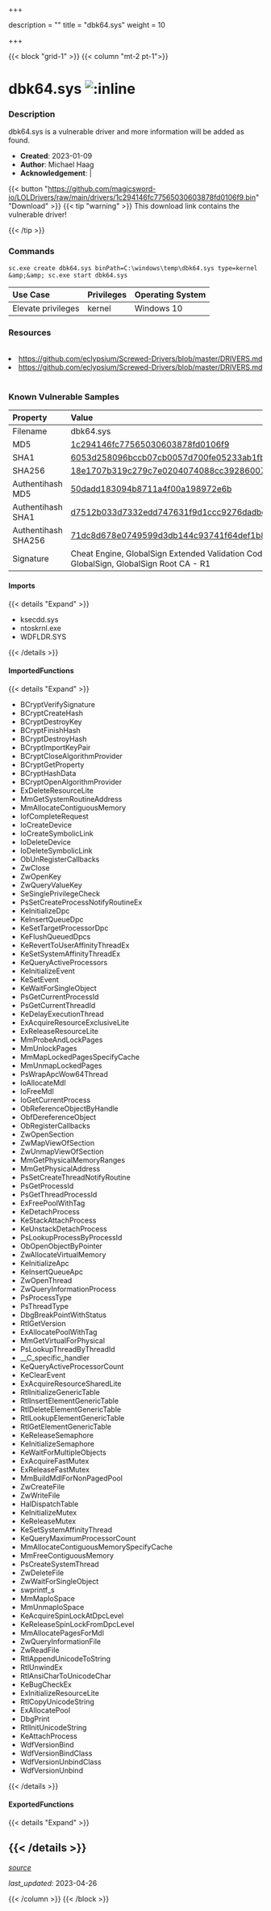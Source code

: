 +++

description = ""
title = "dbk64.sys"
weight = 10

+++


{{< block "grid-1" >}}
{{< column "mt-2 pt-1">}}


# dbk64.sys ![:inline](/images/twitter_verified.png) 


### Description

dbk64.sys is a vulnerable driver and more information will be added as found.

- **Created**: 2023-01-09
- **Author**: Michael Haag
- **Acknowledgement**:  | [](https://twitter.com/)

{{< button "https://github.com/magicsword-io/LOLDrivers/raw/main/drivers/1c294146fc77565030603878fd0106f9.bin" "Download" >}}
{{< tip "warning" >}}
This download link contains the vulnerable driver!

{{< /tip >}}

### Commands

```
sc.exe create dbk64.sys binPath=C:\windows\temp\dbk64.sys type=kernel &amp;&amp; sc.exe start dbk64.sys
```

| Use Case | Privileges | Operating System | 
|:---- | ---- | ---- |
| Elevate privileges | kernel | Windows 10 |

### Resources
<br>
<li><a href=" https://github.com/eclypsium/Screwed-Drivers/blob/master/DRIVERS.md"> https://github.com/eclypsium/Screwed-Drivers/blob/master/DRIVERS.md</a></li>
<li><a href="https://github.com/eclypsium/Screwed-Drivers/blob/master/DRIVERS.md">https://github.com/eclypsium/Screwed-Drivers/blob/master/DRIVERS.md</a></li>
<br>

### Known Vulnerable Samples

| Property           | Value |
|:-------------------|:------|
| Filename           | dbk64.sys |
| MD5                | [1c294146fc77565030603878fd0106f9](https://www.virustotal.com/gui/file/1c294146fc77565030603878fd0106f9) |
| SHA1               | [6053d258096bccb07cb0057d700fe05233ab1fbb](https://www.virustotal.com/gui/file/6053d258096bccb07cb0057d700fe05233ab1fbb) |
| SHA256             | [18e1707b319c279c7e0204074088cc39286007a1cf6cb6e269d5067d8d0628c6](https://www.virustotal.com/gui/file/18e1707b319c279c7e0204074088cc39286007a1cf6cb6e269d5067d8d0628c6) |
| Authentihash MD5   | [50dadd183094b8711a4f00a198972e6b](https://www.virustotal.com/gui/search/authentihash%253A50dadd183094b8711a4f00a198972e6b) |
| Authentihash SHA1  | [d7512b033d7332edd747631f9d1ccc9276dadbe4](https://www.virustotal.com/gui/search/authentihash%253Ad7512b033d7332edd747631f9d1ccc9276dadbe4) |
| Authentihash SHA256| [71dc8d678e0749599d3db144c93741f64def1b8b0efb98bef963d2215ebb4992](https://www.virustotal.com/gui/search/authentihash%253A71dc8d678e0749599d3db144c93741f64def1b8b0efb98bef963d2215ebb4992) |
| Signature         | Cheat Engine, GlobalSign Extended Validation CodeSigning CA - SHA256 - G3, GlobalSign, GlobalSign Root CA - R1   |


#### Imports
{{< details "Expand" >}}
* ksecdd.sys
* ntoskrnl.exe
* WDFLDR.SYS

{{< /details >}}
#### ImportedFunctions
{{< details "Expand" >}}
* BCryptVerifySignature
* BCryptCreateHash
* BCryptDestroyKey
* BCryptFinishHash
* BCryptDestroyHash
* BCryptImportKeyPair
* BCryptCloseAlgorithmProvider
* BCryptGetProperty
* BCryptHashData
* BCryptOpenAlgorithmProvider
* ExDeleteResourceLite
* MmGetSystemRoutineAddress
* MmAllocateContiguousMemory
* IofCompleteRequest
* IoCreateDevice
* IoCreateSymbolicLink
* IoDeleteDevice
* IoDeleteSymbolicLink
* ObUnRegisterCallbacks
* ZwClose
* ZwOpenKey
* ZwQueryValueKey
* SeSinglePrivilegeCheck
* PsSetCreateProcessNotifyRoutineEx
* KeInitializeDpc
* KeInsertQueueDpc
* KeSetTargetProcessorDpc
* KeFlushQueuedDpcs
* KeRevertToUserAffinityThreadEx
* KeSetSystemAffinityThreadEx
* KeQueryActiveProcessors
* KeInitializeEvent
* KeSetEvent
* KeWaitForSingleObject
* PsGetCurrentProcessId
* PsGetCurrentThreadId
* KeDelayExecutionThread
* ExAcquireResourceExclusiveLite
* ExReleaseResourceLite
* MmProbeAndLockPages
* MmUnlockPages
* MmMapLockedPagesSpecifyCache
* MmUnmapLockedPages
* PsWrapApcWow64Thread
* IoAllocateMdl
* IoFreeMdl
* IoGetCurrentProcess
* ObReferenceObjectByHandle
* ObfDereferenceObject
* ObRegisterCallbacks
* ZwOpenSection
* ZwMapViewOfSection
* ZwUnmapViewOfSection
* MmGetPhysicalMemoryRanges
* MmGetPhysicalAddress
* PsSetCreateThreadNotifyRoutine
* PsGetProcessId
* PsGetThreadProcessId
* ExFreePoolWithTag
* KeDetachProcess
* KeStackAttachProcess
* KeUnstackDetachProcess
* PsLookupProcessByProcessId
* ObOpenObjectByPointer
* ZwAllocateVirtualMemory
* KeInitializeApc
* KeInsertQueueApc
* ZwOpenThread
* ZwQueryInformationProcess
* PsProcessType
* PsThreadType
* DbgBreakPointWithStatus
* RtlGetVersion
* ExAllocatePoolWithTag
* MmGetVirtualForPhysical
* PsLookupThreadByThreadId
* __C_specific_handler
* KeQueryActiveProcessorCount
* KeClearEvent
* ExAcquireResourceSharedLite
* RtlInitializeGenericTable
* RtlInsertElementGenericTable
* RtlDeleteElementGenericTable
* RtlLookupElementGenericTable
* RtlGetElementGenericTable
* KeReleaseSemaphore
* KeInitializeSemaphore
* KeWaitForMultipleObjects
* ExAcquireFastMutex
* ExReleaseFastMutex
* MmBuildMdlForNonPagedPool
* ZwCreateFile
* ZwWriteFile
* HalDispatchTable
* KeInitializeMutex
* KeReleaseMutex
* KeSetSystemAffinityThread
* KeQueryMaximumProcessorCount
* MmAllocateContiguousMemorySpecifyCache
* MmFreeContiguousMemory
* PsCreateSystemThread
* ZwDeleteFile
* ZwWaitForSingleObject
* swprintf_s
* MmMapIoSpace
* MmUnmapIoSpace
* KeAcquireSpinLockAtDpcLevel
* KeReleaseSpinLockFromDpcLevel
* MmAllocatePagesForMdl
* ZwQueryInformationFile
* ZwReadFile
* RtlAppendUnicodeToString
* RtlUnwindEx
* RtlAnsiCharToUnicodeChar
* KeBugCheckEx
* ExInitializeResourceLite
* RtlCopyUnicodeString
* ExAllocatePool
* DbgPrint
* RtlInitUnicodeString
* KeAttachProcess
* WdfVersionBind
* WdfVersionBindClass
* WdfVersionUnbindClass
* WdfVersionUnbind

{{< /details >}}
#### ExportedFunctions
{{< details "Expand" >}}

{{< /details >}}
-----



[*source*](https://github.com/magicsword-io/LOLDrivers/tree/main/yaml/dbk64.yaml)

*last_updated:* 2023-04-26








{{< /column >}}
{{< /block >}}
